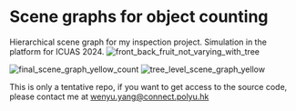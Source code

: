 # Scene graphs for object counting
Hierarchical scene graph for my inspection project.
Simulation in the platform for ICUAS 2024.
![front_back_fruit_not_varying_with_tree](https://github.com/user-attachments/assets/cba8de97-9589-4933-8db4-f91ef134f1bd)

![final_scene_graph_yellow_count](https://github.com/user-attachments/assets/39ef0ef7-6992-42d8-b51e-ec7b1a0dab08)
![tree_level_scene_graph_yellow](https://github.com/user-attachments/assets/670687c0-50bc-443e-8c31-19e3ac975d3f)

This is only a tentative repo, if you want to get access to the source code, please contact me at wenyu.yang@connect.polyu.hk

